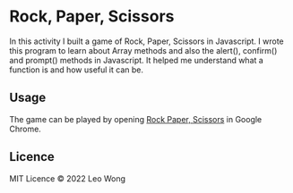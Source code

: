 # Rock, Paper, Scissors

In this activity I built a game of Rock, Paper, Scissors in Javascript. I wrote this program to learn about Array methods and also the alert(), confirm() and prompt() methods in Javascript. It helped me understand what a function is and how useful it can be.

## Usage

The game can be played by opening [Rock Paper, Scissors](https://developer.mozilla.org/en-US/docs/Web/API/Window/alert) in Google Chrome.

## Licence

MIT Licence © 2022 Leo Wong

